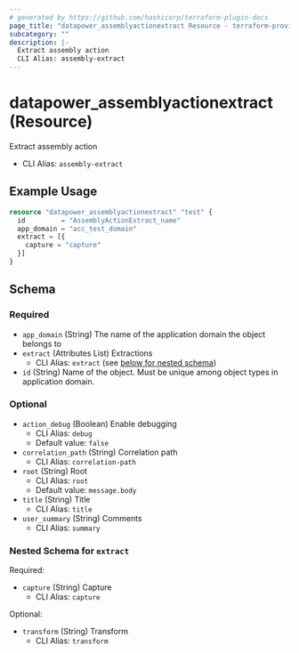 ```yaml
---
# generated by https://github.com/hashicorp/terraform-plugin-docs
page_title: "datapower_assemblyactionextract Resource - terraform-provider-datapower"
subcategory: ""
description: |-
  Extract assembly action
  CLI Alias: assembly-extract
---
```


# datapower_assemblyactionextract (Resource)

Extract assembly action
  - CLI Alias: `assembly-extract`

## Example Usage

```terraform
resource "datapower_assemblyactionextract" "test" {
  id         = "AssemblyActionExtract_name"
  app_domain = "acc_test_domain"
  extract = [{
    capture = "capture"
  }]
}
```

<!-- schema generated by tfplugindocs -->
## Schema

### Required

- `app_domain` (String) The name of the application domain the object belongs to
- `extract` (Attributes List) Extractions
  - CLI Alias: `extract` (see [below for nested schema](#nestedatt--extract))
- `id` (String) Name of the object. Must be unique among object types in application domain.

### Optional

- `action_debug` (Boolean) Enable debugging
  - CLI Alias: `debug`
  - Default value: `false`
- `correlation_path` (String) Correlation path
  - CLI Alias: `correlation-path`
- `root` (String) Root
  - CLI Alias: `root`
  - Default value: `message.body`
- `title` (String) Title
  - CLI Alias: `title`
- `user_summary` (String) Comments
  - CLI Alias: `summary`

<a id="nestedatt--extract"></a>
### Nested Schema for `extract`

Required:

- `capture` (String) Capture
  - CLI Alias: `capture`

Optional:

- `transform` (String) Transform
  - CLI Alias: `transform`
